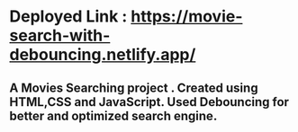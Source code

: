 # Deployed Link : https://movie-search-with-debouncing.netlify.app/

## A Movies Searching project . Created using HTML,CSS and JavaScript. Used Debouncing for better and optimized search engine.
